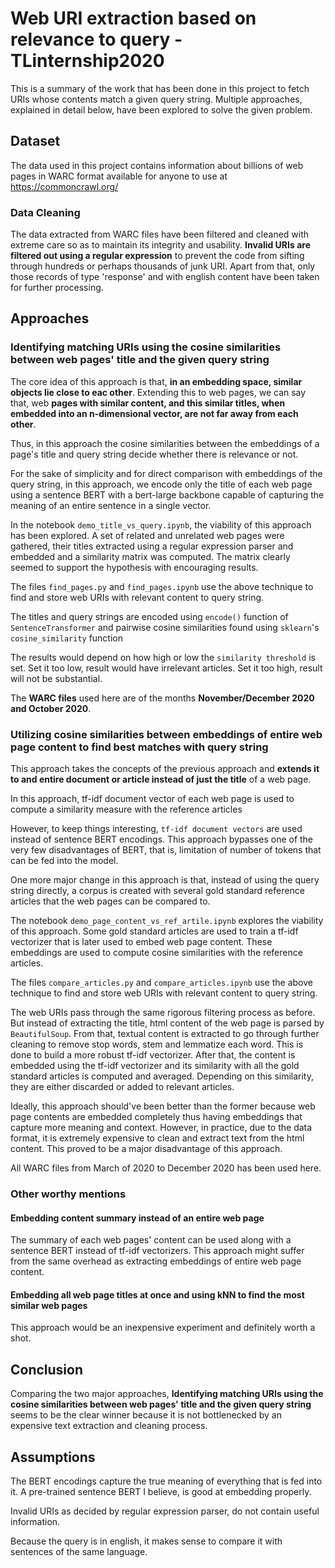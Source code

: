 # Web URI extraction based on relevance to query - TLinternship2020

This is a summary of the work that has been done in this project to fetch URIs whose 
contents match a given query string.
Multiple approaches, explained in detail below,
have been explored to solve the given problem. 

## Dataset

The data used in this project contains information about billions of web pages in WARC format
available for anyone to use at https://commoncrawl.org/

### Data Cleaning

The data extracted from WARC files have been filtered and cleaned with extreme care so as to maintain its 
integrity and usability.
**Invalid URIs are filtered out using a regular expression** to prevent the code from sifting through hundreds or
perhaps thousands of junk URI. Apart from that, only those records of type 'response'
and with english content have been taken for further processing.

## Approaches

### Identifying matching URIs using the cosine similarities between web pages' title and the given query string

The core idea of this approach is that, **in an embedding space, similar objects 
lie close to eac other**. Extending this to web pages, we can say that,
web **pages with similar content, and this similar titles, when embedded into an 
n-dimensional vector, are not far away from each other**. 

Thus, in this approach the cosine similarities
between the embeddings of a page's title and query string decide whether there is relevance or not.

For the sake of simplicity and for direct comparison with embeddings of the query string,
in this approach, we encode only the title of each web page using 
a sentence BERT with a bert-large backbone capable of capturing the meaning
of an entire sentence in a single vector.

In the notebook ```demo_title_vs_query.ipynb```, the viability of this approach
has been explored. A set of related and unrelated web pages were gathered,
their titles extracted using a regular expression parser and embedded and a similarity matrix was computed.
The matrix clearly seemed to support the hypothesis with encouraging results.

The files ```find_pages.py``` and ```find_pages.ipynb``` use the above technique 
to find and store web URIs with relevant content to query string.

The titles and query strings are encoded using ```encode()``` function 
of ```SentenceTransformer``` and pairwise cosine similarities found using ```sklearn```'s
```cosine_similarity``` function

The results would depend on how high or low the ```similarity threshold``` 
is set. Set it too low, result would have irrelevant articles. Set it too high,
result will not be substantial.

The **WARC files** used here are of the months **November/December 2020 and October 2020**.

### Utilizing cosine similarities between embeddings of entire web page content to find best matches with query string

This approach takes the concepts of the previous approach and **extends it to 
and entire document or article instead of just the title** of a web page. 

In this approach, tf-idf document vector
of each web page is used to compute a similarity measure with the reference articles

However, to keep things interesting, ```tf-idf document vectors``` are used instead of 
sentence BERT encodings. This approach bypasses one of the very few disadvantages of BERT, that is,
limitation of number of tokens that can be fed into the model.

One more major change in this approach is that, instead of using the 
query string directly, a corpus is created with several gold standard reference 
articles that the web pages can be compared to. 

The notebook ```demo_page_content_vs_ref_artile.ipynb``` explores the viability of this approach.
Some gold standard articles are used to train a tf-idf vectorizer that is later used to
embed web page content. These embeddings are used to compute cosine similarities with the reference articles.

 The files ```compare_articles.py``` and ```compare_articles.ipynb``` use the above technique to find and store web URIs with relevant content to query string.

The web URIs pass through the same rigorous filtering process as before. But instead of 
extracting the title, html content of the web page is parsed by ```BeautifulSoup```.
From that, textual content is extracted to go through further cleaning to remove stop words,
stem and lemmatize each word. This is done to build a more robust tf-idf vectorizer.
After that, the content is embedded using the tf-idf vectorizer and its similarity with
all the gold standard articles is computed and averaged. Depending on this similarity, 
they are either discarded or added to relevant articles.

Ideally, this approach should've been better than the former because web page
contents are embedded completely thus having embeddings that capture more meaning and context.
However, in practice, due to the data format, it is extremely expensive to clean and extract text
from the html content. This proved to be a major disadvantage of this approach.

All WARC files from March of 2020 to December 2020 has been used here.

### Other worthy mentions

#### Embedding content summary instead of an entire web page

The summary of each web pages' content can be used along with a sentence BERT instead of 
tf-idf vectorizers. This approach might suffer from the same overhead as extracting embeddings
of entire web page content.

#### Embedding all web page titles at once and using kNN to find the most similar web pages

This approach would be an inexpensive experiment and definitely worth a shot.

## Conclusion

Comparing the two major approaches, **Identifying matching URIs using the cosine similarities between web pages' title and the given query string**
 seems to be the clear winner because it is not bottlenecked by an expensive text
extraction and cleaning process.

## Assumptions

The BERT encodings capture the true meaning of everything that is fed into it.
A pre-trained sentence BERT I believe, is good at embedding properly.

Invalid URIs as decided by regular expression parser, do not contain useful information.

Because the query is in english, it makes sense to compare it with sentences of the same language.




